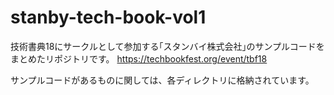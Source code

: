 # stanby-tech-book-vol1

技術書典18にサークルとして参加する｢スタンバイ株式会社｣のサンプルコードをまとめたリポジトリです。
https://techbookfest.org/event/tbf18

サンプルコードがあるものに関しては、各ディレクトリに格納されています。
